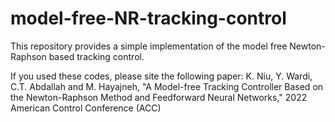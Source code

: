 # model-free-NR-tracking-control



This repository provides a simple implementation of the model free Newton-Raphson based tracking control.


If you used these codes, please site the following paper:
K. Niu, Y. Wardi, C.T. Abdallah and M. Hayajneh, "A Model-free Tracking Controller Based on the Newton-Raphson
Method and Feedforward Neural Networks," 2022 American Control Conference (ACC)
